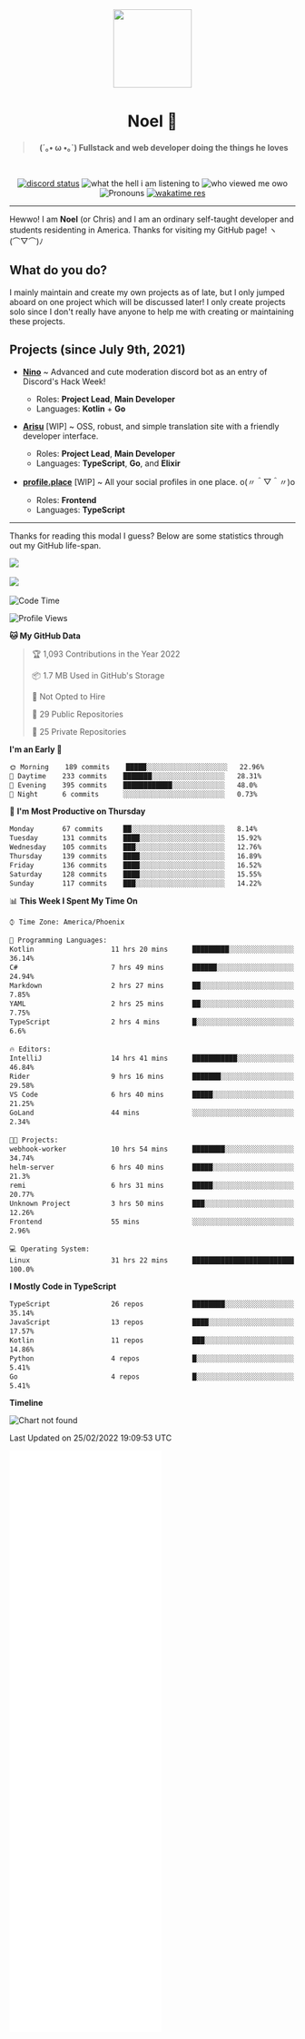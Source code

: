 <div align='center'>
  <div align='center'>
    <img
      src='https://cdn.floofy.dev/art/icons/icon_cinnamonserval.png'
      width='138'
      height='138'
    />
  </div>
  <h1>Noel 🐾</h1>
  <blockquote><strong>(´｡• ω •｡`) Fullstack and web developer doing the things he loves</strong></blockquote>

  <br />

  <a href='https://discord.com/users/280158289667555328' target='_blank'><img alt="discord status" src="https://dev.discordprofiles.me/badge/status/280158289667555328" /></a>
  <img alt="what the hell i am listening to" src="https://dev.discordprofiles.me/badge/spotify/280158289667555328" />
  <img alt="who viewed me owo" src="https://komarev.com/ghpvc/?username=auguwu" />
  <img alt='Pronouns' src='https://img.shields.io/endpoint?url=https://pronoundb.org/shields/6004d014406af11e4593a013' />
  <a href="https://wakatime.com/@auguwu" target='_blank'>
    <img alt='wakatime res' src='https://wakatime.com/badge/user/89736485-42ec-4c0f-a2f3-481db74514dc.svg' />
  </a>
</div>

<hr />

Hewwo! I am **Noel** (or Chris) and I am an ordinary self-taught developer and students residenting in America. Thanks for visiting my GitHub page! ヽ(⌒▽⌒)ﾉ

## What do you do?
I mainly maintain and create my own projects as of late, but I only jumped aboard on one project which will be discussed later! I only create projects
solo since I don't really have anyone to help me with creating or maintaining these projects.

## Projects (since July 9th, 2021)
- [**Nino**](https://nino.sh) ~ Advanced and cute moderation discord bot as an entry of Discord's Hack Week!
  - Roles: **Project Lead**, **Main Developer**
  - Languages: **Kotlin** + **Go**

- [**Arisu**](https://arisu.land) [WIP] ~ OSS, robust, and simple translation site with a friendly developer interface.
  - Roles: **Project Lead**, **Main Developer**
  - Languages: **TypeScript**, **Go**, and **Elixir**

- [**profile.place**](https://profile.place) [WIP] ~ All your social profiles in one place. o(〃＾▽＾〃)o
  - Roles: **Frontend**
  - Languages: **TypeScript**

---

Thanks for reading this modal I guess? Below are some statistics through out my GitHub life-span.

![](https://github-readme-stats.vercel.app/api?username=auguwu&count_private=true&show_icons=true&theme=gruvbox)

![](https://github-readme-stats.vercel.app/api/top-langs/?username=auguwu&layout=compact&theme=gruvbox)

<!--START_SECTION:waka-->
![Code Time](http://img.shields.io/badge/Code%20Time-2%2C771%20hrs%2022%20mins-blue)

![Profile Views](http://img.shields.io/badge/Profile%20Views-74-blue)

**🐱 My GitHub Data** 

> 🏆 1,093 Contributions in the Year 2022
 > 
> 📦 1.7 MB Used in GitHub's Storage 
 > 
> 🚫 Not Opted to Hire
 > 
> 📜 29 Public Repositories 
 > 
> 🔑 25 Private Repositories  
 > 
**I'm an Early 🐤** 

```text
🌞 Morning    189 commits    █████░░░░░░░░░░░░░░░░░░░░   22.96% 
🌆 Daytime    233 commits    ███████░░░░░░░░░░░░░░░░░░   28.31% 
🌃 Evening    395 commits    ████████████░░░░░░░░░░░░░   48.0% 
🌙 Night      6 commits      ░░░░░░░░░░░░░░░░░░░░░░░░░   0.73%

```
📅 **I'm Most Productive on Thursday** 

```text
Monday       67 commits     ██░░░░░░░░░░░░░░░░░░░░░░░   8.14% 
Tuesday      131 commits    ████░░░░░░░░░░░░░░░░░░░░░   15.92% 
Wednesday    105 commits    ███░░░░░░░░░░░░░░░░░░░░░░   12.76% 
Thursday     139 commits    ████░░░░░░░░░░░░░░░░░░░░░   16.89% 
Friday       136 commits    ████░░░░░░░░░░░░░░░░░░░░░   16.52% 
Saturday     128 commits    ████░░░░░░░░░░░░░░░░░░░░░   15.55% 
Sunday       117 commits    ███░░░░░░░░░░░░░░░░░░░░░░   14.22%

```


📊 **This Week I Spent My Time On** 

```text
⌚︎ Time Zone: America/Phoenix

💬 Programming Languages: 
Kotlin                   11 hrs 20 mins      █████████░░░░░░░░░░░░░░░░   36.14% 
C#                       7 hrs 49 mins       ██████░░░░░░░░░░░░░░░░░░░   24.94% 
Markdown                 2 hrs 27 mins       ██░░░░░░░░░░░░░░░░░░░░░░░   7.85% 
YAML                     2 hrs 25 mins       ██░░░░░░░░░░░░░░░░░░░░░░░   7.75% 
TypeScript               2 hrs 4 mins        █░░░░░░░░░░░░░░░░░░░░░░░░   6.6%

🔥 Editors: 
IntelliJ                 14 hrs 41 mins      ███████████░░░░░░░░░░░░░░   46.84% 
Rider                    9 hrs 16 mins       ███████░░░░░░░░░░░░░░░░░░   29.58% 
VS Code                  6 hrs 40 mins       █████░░░░░░░░░░░░░░░░░░░░   21.25% 
GoLand                   44 mins             ░░░░░░░░░░░░░░░░░░░░░░░░░   2.34%

🐱‍💻 Projects: 
webhook-worker           10 hrs 54 mins      ████████░░░░░░░░░░░░░░░░░   34.74% 
helm-server              6 hrs 40 mins       █████░░░░░░░░░░░░░░░░░░░░   21.3% 
remi                     6 hrs 31 mins       █████░░░░░░░░░░░░░░░░░░░░   20.77% 
Unknown Project          3 hrs 50 mins       ███░░░░░░░░░░░░░░░░░░░░░░   12.26% 
Frontend                 55 mins             ░░░░░░░░░░░░░░░░░░░░░░░░░   2.96%

💻 Operating System: 
Linux                    31 hrs 22 mins      █████████████████████████   100.0%

```

**I Mostly Code in TypeScript** 

```text
TypeScript               26 repos            ████████░░░░░░░░░░░░░░░░░   35.14% 
JavaScript               13 repos            ████░░░░░░░░░░░░░░░░░░░░░   17.57% 
Kotlin                   11 repos            ███░░░░░░░░░░░░░░░░░░░░░░   14.86% 
Python                   4 repos             █░░░░░░░░░░░░░░░░░░░░░░░░   5.41% 
Go                       4 repos             █░░░░░░░░░░░░░░░░░░░░░░░░   5.41%

```


**Timeline**

![Chart not found](https://raw.githubusercontent.com/auguwu/auguwu/master/charts/bar_graph.png) 


 Last Updated on 25/02/2022 19:09:53 UTC
<!--END_SECTION:waka-->

![](./github-metrics.svg)
